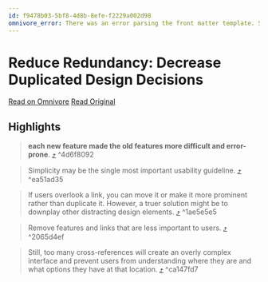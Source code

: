 ```yaml
---
id: f9478b03-5bf8-4d8b-8efe-f2229a002d98
omnivore_error: There was an error parsing the front matter template. See console for details.
---
```


# Reduce Redundancy: Decrease Duplicated Design Decisions

[Read on Omnivore](https://omnivore.app/me/https-www-nngroup-com-articles-reduce-redundancydecrease-duplica-18bdc92d064)
[Read Original](https://www.nngroup.com/articles/reduce-redundancydecrease-duplicated-design-decisions/?lm=complex-apps-workflows&pt=youtubevideo)

## Highlights

> **each new feature made the old features more difficult and error-prone**. [⤴️](https://omnivore.app/me/https-www-nngroup-com-articles-reduce-redundancydecrease-duplica-18bdc92d064#4d6f8092-fb78-4c6d-b7ff-32e2305d41f9)  ^4d6f8092

> Simplicity may be the single most important usability guideline. [⤴️](https://omnivore.app/me/https-www-nngroup-com-articles-reduce-redundancydecrease-duplica-18bdc92d064#ea51ad35-7a71-4fda-8f3a-37aa417638cb)  ^ea51ad35

> If users overlook a link, you can move it or make it more prominent rather than duplicate it. However, a truer solution might be to downplay other distracting design elements. [⤴️](https://omnivore.app/me/https-www-nngroup-com-articles-reduce-redundancydecrease-duplica-18bdc92d064#1ae5e5e5-afd8-493e-97a9-221249261270)  ^1ae5e5e5

> Remove features and links that are less important to users. [⤴️](https://omnivore.app/me/https-www-nngroup-com-articles-reduce-redundancydecrease-duplica-18bdc92d064#2065d4ef-05ff-4f95-b9e3-a52f267f7596)  ^2065d4ef

> Still, too many cross-references will create an overly complex interface and prevent users from understanding where they are and what options they have at that location. [⤴️](https://omnivore.app/me/https-www-nngroup-com-articles-reduce-redundancydecrease-duplica-18bdc92d064#ca147fd7-fede-492b-8b53-8f6694f68796)  ^ca147fd7

